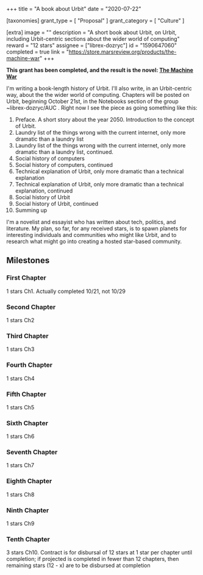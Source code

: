 +++
title = "A book about Urbit"
date = "2020-07-22"

[taxonomies]
grant_type = [ "Proposal" ]
grant_category = [ "Culture" ]

[extra]
image = ""
description = "A short book about Urbit, on Urbit, including Urbit-centric sections about the wider world of computing"
reward = "12 stars"
assignee = ["librex-dozryc"]
id = "1590647060"
completed = true
link = "https://store.marsreview.org/products/the-machine-war"
+++

**This grant has been completed, and the result is the novel: [The Machine War](https://store.marsreview.org/products/the-machine-war)**

I'm writing a book-length history of Urbit. I'll also write, in an Urbit-centric way, about the the wider world of computing. Chapters will be posted on Urbit, beginning October 21st, in the Notebooks section of the group ~librex-dozryc/AUC . Right now I see the piece as going something like this:

1. Preface. A short story about the year 2050. Introduction to the concept of Urbit.
2. Laundry list of the things wrong with the current internet, only more dramatic than a laundry list
3. Laundry list of the things wrong with the current internet, only more dramatic than a laundry list, continued.
4. Social history of computers
5. Social history of computers, continued
6. Technical explanation of Urbit, only more dramatic than a technical explanation
7. Technical explanation of Urbit, only more dramatic than a technical explanation, continued
8. Social history of Urbit
9. Social history of Urbit, continued
10. Summing up

I'm a novelist and essayist who has written about tech, politics, and literature. My plan, so far, for any received stars, is to spawn planets for interesting individuals and communities who might like Urbit, and to research what might go into creating a hosted star-based community.

## Milestones

### First Chapter

1 stars
Ch1. Actually completed 10/21, not 10/29

### Second Chapter

1 stars
Ch2

### Third Chapter

1 stars
Ch3

### Fourth Chapter

1 stars
Ch4

### Fifth Chapter

1 stars
Ch5

### Sixth Chapter

1 stars
Ch6

### Seventh Chapter

1 stars
Ch7

### Eighth Chapter

1 stars
Ch8

### Ninth Chapter

1 stars
Ch9

### Tenth Chapter

3 stars
Ch10. Contract is for disbursal of 12 stars at 1 star per chapter until completion; if projected is completed in fewer than 12 chapters, then remaining stars (12 - x) are to be disbursed at completion
